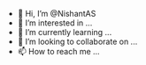 - 👋 Hi, I’m @NishantAS
- 👀 I’m interested in ...
- 🌱 I’m currently learning ...
- 💞️ I’m looking to collaborate on ...
- 📫 How to reach me ...

<!---
NishantAS/NishantAS is a ✨ special ✨ repository because its `README.md` (this file) appears on your GitHub profile.
You can click the Preview link to take a look at your changes.
--->
